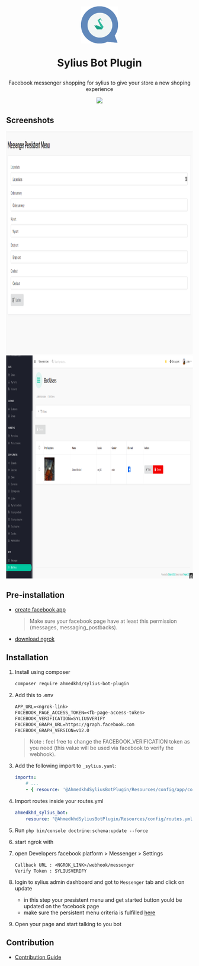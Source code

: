 <h1 align="center">
    <img width="100" height="100" src="https://github.com/aa-ahmed-aa/SyliusBotPlugin/blob/master/docs/resources/logo.png" />
    <p>
    Sylius Bot Plugin
    </p>
</h1>

<p align="center">Facebook messenger shopping for sylius to give your store a new shoping experience</p>

<p align="center">
    <a href="https://sylius.com" target="_blank">
        <img src="https://github.com/aa-ahmed-aa/SyliusBotPlugin/blob/master/docs/resources/demo_gif.gif" />
    </a>
</p>

## Screenshots
<img width="800" height="600" src="https://github.com/aa-ahmed-aa/SyliusBotPlugin/blob/master/docs/resources/screen_1.png">
<img width="800" height="600" src="https://github.com/aa-ahmed-aa/SyliusBotPlugin/blob/master/docs/resources/screen_2.png">

## Pre-installation
- [create facebook app](https://developers.facebook.com/docs/messenger-platform/getting-started/app-setup)
  > Make sure your facebook page have at least this permission (messages, messaging_postbacks).
- [download ngrok](https://ngrok.com/download)

## Installation
1. Install using composer 
    ```bash 
    composer require ahmedkhd/sylius-bot-plugin
    ```
2. Add this to .env
    ```dotenv
    APP_URL=<ngrok-link>
    FACEBOOK_PAGE_ACCESS_TOKEN=<fb-page-access-token>
    FACEBOOK_VERIFICATION=SYLIUSVERIFY
    FACEBOOK_GRAPH_URL=https://graph.facebook.com
    FACEBOOK_GRAPH_VERSION=v12.0
    ```
    > Note : feel free to change the FACEBOOK_VERIFICATION token as you need (this value will be used via facebook to verify the webhook).

3. Add the following import to `_sylius.yaml`:
    ```yml
    imports:
        # ...
        - { resource: '@AhmedkhdSyliusBotPlugin/Resources/config/app/config.yml' }
    
    ```

4. Import routes inside your routes.yml
    ```yml
    ahmedkhd_sylius_bot:
        resource: "@AhmedkhdSyliusBotPlugin/Resources/config/routes.yml"
    ```

5. Run `php bin/console doctrine:schema:update --force`

6. start ngrok with 

7. open Developers facebook platform > Messenger > Settings
    ```dotenv
    Callback URL : <NGROK_LINK>/webhook/messenger
    Verify Token : SYLIUSVERIFY
    ```

8. login to sylius admin dashboard and got to `Messenger` tab and click on update
    - in this step your presistent menu and get started button yould be updated on the facebook page
    - make sure the persistent menu criteria is fulfilled [here](https://developers.facebook.com/docs/messenger-platform/send-messages/persistent-menu/#set_menu)

9. Open your page and start talking to you bot 



## Contribution
- [Contribution Guide](https://github.com/aa-ahmed-aa/SyliusBotPlugin/blob/master/docs/CUSTOMIZATION.md)

